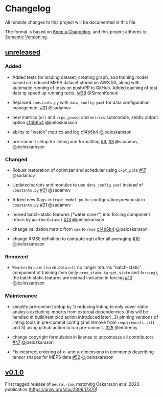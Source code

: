 # Changelog

All notable changes to this project will be documented in this file.

The format is based on [Keep a Changelog](https://keepachangelog.com/en/1.1.0/),
and this project adheres to [Semantic Versioning](https://semver.org/spec/v2.0.0.html).

## [unreleased](https://github.com/joeloskarsson/neural-lam/compare/v0.1.0...HEAD)

### Added
- Added tests for loading dataset, creating graph, and training model based on reduced MEPS dataset stored on AWS S3, along with automatic running of tests on push/PR to GitHub. Added caching of test data tp speed up running tests.
  [/#38](https://github.com/mllam/neural-lam/pull/38)
  @SimonKamuk

- Replaced `constants.py` with `data_config.yaml` for data configuration management
  [\#31](https://github.com/joeloskarsson/neural-lam/pull/31)
  @sadamov

- new metrics (`nll` and `crps_gauss`) and `metrics` submodule, stddiv output option
  [c14b6b4](https://github.com/joeloskarsson/neural-lam/commit/c14b6b4323e6b56f1f18632b6ca8b0d65c3ce36a)
  @joeloskarsson

- ability to "watch" metrics and log
  [c14b6b4](https://github.com/joeloskarsson/neural-lam/commit/c14b6b4323e6b56f1f18632b6ca8b0d65c3ce36a)
  @joeloskarsson

- pre-commit setup for linting and formatting
  [\#6](https://github.com/joeloskarsson/neural-lam/pull/6), [\#8](https://github.com/joeloskarsson/neural-lam/pull/8)
  @sadamov, @joeloskarsson

### Changed

- Robust restoration of optimizer and scheduler using `ckpt_path`
  [\#17](https://github.com/mllam/neural-lam/pull/17)
  @sadamov

- Updated scripts and modules to use `data_config.yaml` instead of `constants.py`
  [\#31](https://github.com/joeloskarsson/neural-lam/pull/31)
  @sadamov

- Added new flags in `train_model.py` for configuration previously in `constants.py`
  [\#31](https://github.com/joeloskarsson/neural-lam/pull/31)
  @sadamov

- moved batch-static features ("water cover") into forcing component return by `WeatherDataset`
  [\#13](https://github.com/joeloskarsson/neural-lam/pull/13)
  @joeloskarsson

- change validation metric from `mae` to `rmse`
  [c14b6b4](https://github.com/joeloskarsson/neural-lam/commit/c14b6b4323e6b56f1f18632b6ca8b0d65c3ce36a)
  @joeloskarsson

- change RMSE definition to compute sqrt after all averaging
  [\#10](https://github.com/joeloskarsson/neural-lam/pull/10)
  @joeloskarsson

### Removed

- `WeatherDataset(torch.Dataset)` no longer returns "batch-static" component of
  training item (only `prev_state`, `target_state` and `forcing`), the batch static features are
  instead included in forcing
  [\#13](https://github.com/joeloskarsson/neural-lam/pull/13)
  @joeloskarsson

### Maintenance

- simplify pre-commit setup by 1) reducing linting to only cover static
  analysis excluding imports from external dependencies (this will be handled
  in build/test cicd action introduced later), 2) pinning versions of linting
  tools in pre-commit config (and remove from `requirements.txt`) and 3) using
  github action to run pre-commit.
  [\#29](https://github.com/mllam/neural-lam/pull/29)
  @leifdenby

- change copyright formulation in license to encompass all contributors
  [\#47](https://github.com/mllam/neural-lam/pull/47)
  @joeloskarsson

- Fix incorrect ordering of x- and y-dimensions in comments describing tensor
  shapes for MEPS data
  [\#52](https://github.com/mllam/neural-lam/pull/52)
  @joeloskarsson

## [v0.1.0](https://github.com/joeloskarsson/neural-lam/releases/tag/v0.1.0)

First tagged release of `neural-lam`, matching Oskarsson et al 2023 publication
(<https://arxiv.org/abs/2309.17370>)
